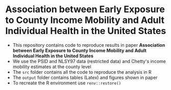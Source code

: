 
# Association between Early Exposure to County Income Mobility and Adult Individual Health in the United States

- This repository contains code to reproduce results in paper **Association between Early Exposure to County Income Mobility and Adult Individual Health in the United States**
- We use the PSID and NLSY97 data (restricted data) and Chetty's income mobility estimates at the county level
- The `src` folder contains all the code to reproduce the analysis in R
- The `output` folder contains tables (Latex) and figures shown in paper
- To recreate the R environment use `renv::restore()`